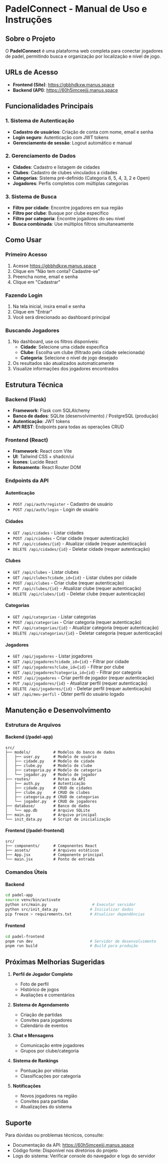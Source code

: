 # PadelConnect - Manual de Uso e Instruções

## Sobre o Projeto

O **PadelConnect** é uma plataforma web completa para conectar jogadores de padel, permitindo busca e organização por localização e nível de jogo.

## URLs de Acesso

- **Frontend (Site)**: https://gbbhdkxw.manus.space
- **Backend (API)**: https://60h5imceejjj.manus.space

## Funcionalidades Principais

### 1. Sistema de Autenticação
- **Cadastro de usuários**: Criação de conta com nome, email e senha
- **Login seguro**: Autenticação com JWT tokens
- **Gerenciamento de sessão**: Logout automático e manual

### 2. Gerenciamento de Dados
- **Cidades**: Cadastro e listagem de cidades
- **Clubes**: Cadastro de clubes vinculados a cidades
- **Categorias**: Sistema pré-definido (Categoria 6, 5, 4, 3, 2 e Open)
- **Jogadores**: Perfis completos com múltiplas categorias

### 3. Sistema de Busca
- **Filtro por cidade**: Encontre jogadores em sua região
- **Filtro por clube**: Busque por clube específico
- **Filtro por categoria**: Encontre jogadores do seu nível
- **Busca combinada**: Use múltiplos filtros simultaneamente

## Como Usar

### Primeiro Acesso
1. Acesse https://gbbhdkxw.manus.space
2. Clique em "Não tem conta? Cadastre-se"
3. Preencha nome, email e senha
4. Clique em "Cadastrar"

### Fazendo Login
1. Na tela inicial, insira email e senha
2. Clique em "Entrar"
3. Você será direcionado ao dashboard principal

### Buscando Jogadores
1. No dashboard, use os filtros disponíveis:
   - **Cidade**: Selecione uma cidade específica
   - **Clube**: Escolha um clube (filtrado pela cidade selecionada)
   - **Categoria**: Selecione o nível de jogo desejado
2. Os resultados são atualizados automaticamente
3. Visualize informações dos jogadores encontrados

## Estrutura Técnica

### Backend (Flask)
- **Framework**: Flask com SQLAlchemy
- **Banco de dados**: SQLite (desenvolvimento) / PostgreSQL (produção)
- **Autenticação**: JWT tokens
- **API REST**: Endpoints para todas as operações CRUD

### Frontend (React)
- **Framework**: React com Vite
- **UI**: Tailwind CSS + shadcn/ui
- **Ícones**: Lucide React
- **Roteamento**: React Router DOM

### Endpoints da API

#### Autenticação
- `POST /api/auth/register` - Cadastro de usuário
- `POST /api/auth/login` - Login de usuário

#### Cidades
- `GET /api/cidades` - Listar cidades
- `POST /api/cidades` - Criar cidade (requer autenticação)
- `PUT /api/cidades/{id}` - Atualizar cidade (requer autenticação)
- `DELETE /api/cidades/{id}` - Deletar cidade (requer autenticação)

#### Clubes
- `GET /api/clubes` - Listar clubes
- `GET /api/clubes?cidade_id={id}` - Listar clubes por cidade
- `POST /api/clubes` - Criar clube (requer autenticação)
- `PUT /api/clubes/{id}` - Atualizar clube (requer autenticação)
- `DELETE /api/clubes/{id}` - Deletar clube (requer autenticação)

#### Categorias
- `GET /api/categorias` - Listar categorias
- `POST /api/categorias` - Criar categoria (requer autenticação)
- `PUT /api/categorias/{id}` - Atualizar categoria (requer autenticação)
- `DELETE /api/categorias/{id}` - Deletar categoria (requer autenticação)

#### Jogadores
- `GET /api/jogadores` - Listar jogadores
- `GET /api/jogadores?cidade_id={id}` - Filtrar por cidade
- `GET /api/jogadores?clube_id={id}` - Filtrar por clube
- `GET /api/jogadores?categoria_id={id}` - Filtrar por categoria
- `POST /api/jogadores` - Criar perfil de jogador (requer autenticação)
- `PUT /api/jogadores/{id}` - Atualizar perfil (requer autenticação)
- `DELETE /api/jogadores/{id}` - Deletar perfil (requer autenticação)
- `GET /api/meu-perfil` - Obter perfil do usuário logado

## Manutenção e Desenvolvimento

### Estrutura de Arquivos

#### Backend (/padel-app)
```
src/
├── models/          # Modelos do banco de dados
│   ├── user.py      # Modelo de usuário
│   ├── cidade.py    # Modelo de cidade
│   ├── clube.py     # Modelo de clube
│   ├── categoria.py # Modelo de categoria
│   └── jogador.py   # Modelo de jogador
├── routes/          # Rotas da API
│   ├── auth.py      # Autenticação
│   ├── cidade.py    # CRUD de cidades
│   ├── clube.py     # CRUD de clubes
│   ├── categoria.py # CRUD de categorias
│   └── jogador.py   # CRUD de jogadores
├── database/        # Banco de dados
│   └── app.db       # Arquivo SQLite
├── main.py          # Arquivo principal
└── init_data.py     # Script de inicialização
```

#### Frontend (/padel-frontend)
```
src/
├── components/      # Componentes React
├── assets/          # Arquivos estáticos
├── App.jsx          # Componente principal
└── main.jsx         # Ponto de entrada
```

### Comandos Úteis

#### Backend
```bash
cd padel-app
source venv/bin/activate
python src/main.py                    # Executar servidor
python src/init_data.py              # Inicializar dados
pip freeze > requirements.txt        # Atualizar dependências
```

#### Frontend
```bash
cd padel-frontend
pnpm run dev                         # Servidor de desenvolvimento
pnpm run build                       # Build para produção
```

## Próximas Melhorias Sugeridas

1. **Perfil de Jogador Completo**
   - Foto de perfil
   - Histórico de jogos
   - Avaliações e comentários

2. **Sistema de Agendamento**
   - Criação de partidas
   - Convites para jogadores
   - Calendário de eventos

3. **Chat e Mensagens**
   - Comunicação entre jogadores
   - Grupos por clube/categoria

4. **Sistema de Rankings**
   - Pontuação por vitórias
   - Classificações por categoria

5. **Notificações**
   - Novos jogadores na região
   - Convites para partidas
   - Atualizações do sistema

## Suporte

Para dúvidas ou problemas técnicos, consulte:
- Documentação da API: https://60h5imceejjj.manus.space
- Código fonte: Disponível nos diretórios do projeto
- Logs do sistema: Verificar console do navegador e logs do servidor

